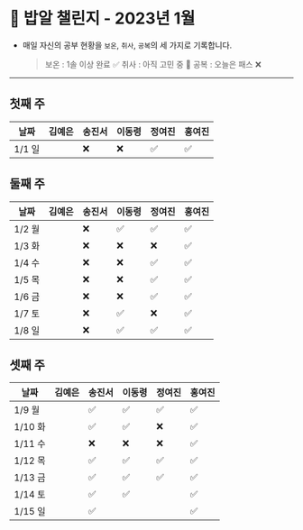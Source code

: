 # 🍚 밥알 챌린지 - 2023년 1월
- 매일 자신의 공부 현황을 `보온`, `취사`, `공복`의 세 가지로 기록합니다.
    
    > 보온 : 1솔 이상 완료 ✅
    취사 : 아직 고민 중 🤔
    공복 : 오늘은 패스 ❌
---

## 첫째 주
**날짜**|김예은|송진서|이동령|정여진|홍여진
---|---|---|---|---|---
1/1 일| |❌ |❌|✅|✅


## 둘째 주
**날짜**|김예은|송진서|이동령|정여진|홍여진
---|---|---|---|---|---
1/2 월| |❌ |✅|✅|✅
1/3 화| |❌ |❌|❌|✅
1/4 수| |❌ |❌|✅|✅
1/5 목| |❌ |❌|✅|✅
1/6 금| |❌ |❌|✅|✅
1/7 토| |❌ |✅|❌|✅
1/8 일| |❌ |✅|✅|✅

## 셋째 주
**날짜**|김예은|송진서|이동령|정여진|홍여진
---|---|---|---|---|---
1/9 월| |✅|✅|✅|✅
1/10 화| |✅ |✅|❌|✅
1/11 수| |❌|❌|❌|✅
1/12 목| |✅|✅|✅|✅
1/13 금| |✅|✅|✅|✅
1/14 토| |✅ |✅||✅
1/15 일| |✅ | ||✅
